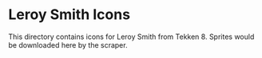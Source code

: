 # Leroy Smith Icons

This directory contains icons for Leroy Smith from Tekken 8.
Sprites would be downloaded here by the scraper.

